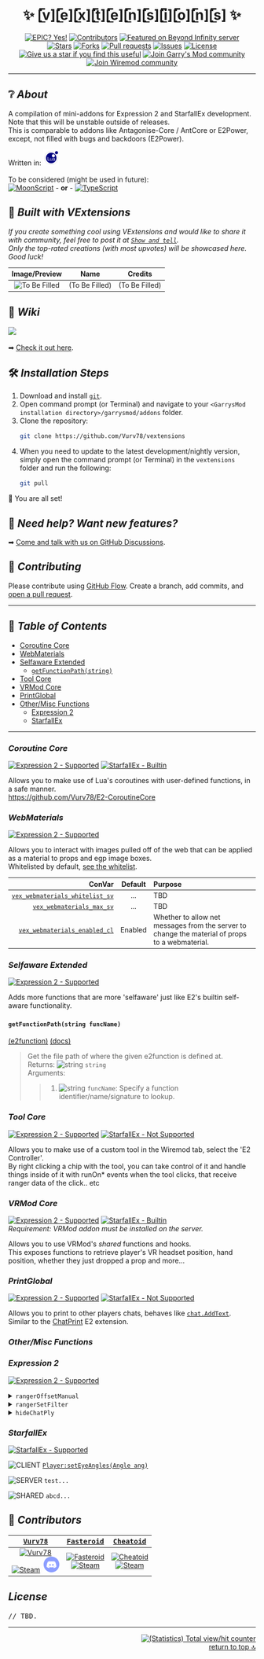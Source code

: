 <!-- TODO: Make Animated-PNG banners for each title. Fancy. -->
<h1 align="center">&#x2728; [̲̅v][̲̅e][̲̅x][̲̅t][̲̅e][̲̅n][̲̅s][̲̅i][̲̅o][̲̅n][̲̅s] &#x2728;</h1>
<p align="center">
  <a href="https://github.com/Vurv78/VExtensions/pulse" title="EPIC? Yes!"><img src="https://img.shields.io/badge/epic%3F-yes%21-blue?style=for-the-badge&labelColor=303030" alt="EPIC? Yes!"></a>
  <a href="https://github.com/Vurv78/VExtensions/graphs/contributors" title="Contributors"><img src="https://img.shields.io/github/contributors/Vurv78/VExtensions?label=AWESOME%20CONTRIBUTORS&logo=github&logoColor=white&style=for-the-badge&labelColor=303030" alt="Contributors"></a>
  <a href="https://gmod-cheatoid.github.io/gmod-cheatoid/beyond-infinity.html" title="Featured on Beyond Infinity server" target="blank"><img src="https://img.shields.io/badge/Featured%20Server-Beyond%20Infinity-red?style=for-the-badge&labelColor=303030&color=blue" alt="Featured on Beyond Infinity server"></a>
  <br>
  <a href="https://github.com/Vurv78/VExtensions/stargazers" title="Stars"><img src="https://img.shields.io/github/stars/Vurv78/VExtensions?style=flat-square&labelColor=303030" alt="Stars"></a>
  <a href="https://github.com/Vurv78/VExtensions/network/members" title="Forks"><img src="https://img.shields.io/github/forks/Vurv78/VExtensions?style=flat-square&labelColor=303030" alt="Forks"></a>
  <a href="https://github.com/Vurv78/VExtensions/pulls" title="Pull requests"><img src="https://img.shields.io/github/issues-pr/Vurv78/VExtensions?style=flat-square&labelColor=303030" alt="Pull requests"></a>
  <a href="https://github.com/Vurv78/VExtensions/issues" title="Issues"><img src="https://img.shields.io/github/issues/Vurv78/VExtensions?style=flat-square&labelColor=303030" alt="Issues"></a>
  <a href="https://github.com/Vurv78/VExtensions/blob/master/LICENSE" title="License"><img src="https://img.shields.io/github/license/Vurv78/VExtensions?style=flat-square&labelColor=303030&color=2b9348" alt="License"></a>
  <br>
  <a href="https://github.com/Vurv78/VExtensions/stargazers" title="Give us a star if you find this useful"><img src="https://img.shields.io/static/v1?label=%F0%9F%8C%9F&message=If%20Useful&style=flat-square&labelColor=303030&color=da532c" alt="Give us a star if you find this useful"></a>
  <a href="https://discord.gg/gmod" title="Join Garry's Mod community" target="blank"><img src="https://img.shields.io/static/v1?label=%20&message=Garry%27s%20Mod&style=flat-square&labelColor=303030&color=303030&logo=discord" alt="Join Garry's Mod community"></a>
  <a href="https://discord.gg/H8UKY3Y" title="Join Wiremod community" target="blank"><img src="https://img.shields.io/static/v1?label=%20&message=Wiremod&style=flat-square&labelColor=303030&color=303030&logo=discord" alt="Join Wiremod community"></a>
</p>

-----

## ❔ ***About***
A compilation of mini-addons for Expression 2 and StarfallEx development.  
Note that this will be unstable outside of releases.  
This is comparable to addons like Antagonise-Core / AntCore or E2Power, except, not filled with bugs and backdoors (E2Power).

<p>
  Written in: <a href="https://github.com/Vurv78/VExtensions/search?l=lua" title="Garry's Mod Lua"><img src="https://github.com/github/explore/raw/master/topics/lua/lua.png" alt="Garry's Mod Lua" height="32"></a>
  <br>
  <br>
  To be considered (might be used in future):
  <br>
  <a href="https://moonscript.org" title="MoonScript" target="blank"><img src="https://moonscript.org/images/logo.png" alt="MoonScript" height="32"></a>
  - <b>or</b> -
  <a href="https://github.com/TypeScriptToLua/TypeScriptToLua" title="TypeScript" target="blank"><img src="https://github.com/TypeScriptToLua/TypeScriptToLua/raw/master/logo-hq.png" alt="TypeScript" height="32"></a>
</p>

## 🚀 ***Built with VExtensions***
*If you create something cool using VExtensions and would like to share it with community, feel free to post it at [`Show and tell`](https://github.com/Vurv78/VExtensions/discussions?discussions_q=category%3A%22Show+and+tell%22).*  
*Only the top-rated creations (with most upvotes) will be showcased here. Good luck!*

| Image/Preview | Name | Credits |
| :-: | :-: | :-: |
| ![][ToBeFilled] | (To Be Filled) | (To Be Filled) |

## 📕 ***Wiki***
<a href="https://vurv78.github.io/vextensions" target="blank">
<img src="https://img.shields.io/website?url=https%3A%2F%2Fvurv78.github.io%2Fvextensions&logo=google-chrome&style=flat-square&labelColor=303030">
</a>
<br>

➡ [Check it out here](https://github.com/Vurv78/VExtensions/wiki).

## 🛠️ ***Installation Steps***
1. Download and install <a href="https://git-scm.com/downloads" alt="Git" target="blank"><code>git</code></a>.
2. Open command prompt (or Terminal) and navigate to your `<GarrysMod installation directory>/garrysmod/addons` folder.
3. Clone the repository:
    ```bash
    git clone https://github.com/Vurv78/vextensions
    ```
4. When you need to update to the latest development/nightly version, simply open the command prompt (or Terminal) in the `vextensions` folder and run the following:
    ```bash
    git pull
    ```
🌟 You are all set!

## 💬 ***Need help? Want new features?***
➡ [Come and talk with us on GitHub Discussions](https://github.com/Vurv78/VExtensions/discussions).

## 🍰 ***Contributing***
Please contribute using [GitHub Flow](https://guides.github.com/introduction/flow). Create a branch, add commits, and [open a pull request](https://github.com/Vurv78/VExtensions/compare).  
<!--
Please make sure you agree with our [`CODE OF CONDUCT`](CODE_OF_CONDUCT.md).  
The details about the process for submitting pull requests is in [`CONTRIBUTING`](CONTRIBUTING.md).
-->

-----

## 💠 ***Table of Contents***
- [Coroutine Core](#coroutine-core)
- [WebMaterials](#webmaterials)
- [Selfaware Extended](#selfaware-extended)
  - [<code>getFunctionPath(string)</code>](#getfunctionpathstring-funcname)
- [Tool Core](#tool-core)
- [VRMod Core](#vrmod-core)
- [PrintGlobal](#printglobal)
- [Other/Misc Functions](#othermisc-functions)
  - [Expression 2](#expression-2)
  - [StarfallEx](#starfallex)

-----

### ***Coroutine Core***
[![][E2-yes]](https://github.com/Vurv78/VExtensions/blob/master/lua/entities/gmod_wire_expression2/core/custom/sv_coroutines.lua) [![][SF-builtin]](#coroutine-core)

Allows you to make use of Lua's coroutines with user-defined functions, in a safe manner.  
https://github.com/Vurv78/E2-CoroutineCore

### ***WebMaterials***
[![][E2-yes]](https://github.com/Vurv78/VExtensions/blob/master/lua/entities/gmod_wire_expression2/core/custom/sv_webmaterials.lua)

Allows you to interact with images pulled off of the web that can be applied as a material to props and egp image boxes.  
Whitelisted by default, [see the whitelist](https://github.com/Vurv78/VExtensions/search?q=%22local+URLMatches%22+filename%3Asv_webmaterials.lua).

| ConVar | Default | Purpose |
|-------:|:-------:|:--------|
| [`vex_webmaterials_whitelist_sv`](https://github.com/Vurv78/VExtensions/search?q=%22CreateConVar+vex_webmaterials_whitelist_sv%22) | ... | TBD |
| [`vex_webmaterials_max_sv`](https://github.com/Vurv78/VExtensions/search?q=%22CreateConVar+vex_webmaterials_max_sv%22) | ... | TBD |
| [`vex_webmaterials_enabled_cl`](https://github.com/Vurv78/VExtensions/search?q=%22CreateConVar+vex_webmaterials_enabled_cl%22) | Enabled | Whether to allow net messages from the server to change the material of props to a webmaterial. |

### ***Selfaware Extended***
[![][E2-yes]](https://github.com/Vurv78/VExtensions/blob/master/lua/entities/gmod_wire_expression2/core/custom/sv_selfaware2.lua)

Adds more functions that are more 'selfaware' just like E2's builtin self-aware functionality.

#### `getFunctionPath(string funcName)`
  <a href="https://github.com/Vurv78/VExtensions/search?q=%22e2function+string+getFunctionPath%22+filename%3Asv_selfaware2.lua" target="blank">(e2function)<a/> <a href="https://github.com/Vurv78/VExtensions/search?q=%22desc+getFunctionPath+s%22+filename%3Acl_vexdocs.lua&type=Code" target="blank">(docs)</a>
  
  > Get the file path of where the given e2function is defined at.  
  > Returns: ![][string] `string`  
  > Arguments:  
  >> 1. ![][string] `funcName`: Specify a function identifier/name/signature to lookup.

### ***Tool Core***
[![][E2-yes]](https://github.com/Vurv78/VExtensions/blob/master/lua/entities/gmod_wire_expression2/core/custom/sv_e2controller.lua) [![][SF-no]](#tool-core)

Allows you to make use of a custom tool in the Wiremod tab, select the 'E2 Controller'.  
By right clicking a chip with the tool, you can take control of it and handle things inside of it with runOn* events when the tool clicks, that receive ranger data of the click.. etc

### ***VRMod Core***
[![][E2-yes]](https://github.com/Vurv78/VExtensions/blob/master/lua/entities/gmod_wire_expression2/core/custom/sv_vrmod.lua) [![][SF-builtin]](#vrmod-core)  
_Requirement: VRMod addon must be installed on the server._

Allows you to use VRMod's *shared* functions and hooks.  
This exposes functions to retrieve player's VR headset position, hand position, whether they just dropped a prop and more...

### ***PrintGlobal***
[![][E2-yes]](https://github.com/Vurv78/VExtensions/blob/master/lua/entities/gmod_wire_expression2/core/custom/sv_printglobal.lua) [![][SF-no]](#printglobal)

Allows you to print to other players chats, behaves like [`chat.AddText`](https://wiki.facepunch.com/gmod/chat.AddText).  
Similar to the [ChatPrint](https://github.com/MattJeanes/ChatPrint) E2 extension.

### ***Other/Misc Functions***
### ***Expression 2***
[![][E2-yes]](https://github.com/Vurv78/VExtensions/blob/master/lua/entities/gmod_wire_expression2/core/custom/sv_vex_main.lua)

<details>
<summary><code>rangerOffsetManual</code></summary>
<p>

#### `rangerOffsetManual(vector startPos, vector endPos, array filter)`
  <a href="https://github.com/Vurv78/VExtensions/search?q=%22e2function+ranger+rangerOffsetManual%22+filename%3Asv_vex_main.lua&type=Code" target="blank">e̲2̲f̲u̲n̲c̲t̲i̲o̲n̲<a/> <a href="https://github.com/Vurv78/VExtensions/search?q=%22desc+rangerOffsetManual+vvr%22+filename%3Acl_vexdocs.lua&type=Code" target="blank">｢	𝓓𝓞𝓒𝓢 ｣</a>
  
  > Does a line trace from start position to the end position, with option to filter entities.  
  > Returns: ![][ranger] `ranger`  
  
  > Arguments:  
  >> 1. ![][vector] `vector startPos`: The start position of the line trace.  
  >> 2. ![][vector] `vector endPos`: The end position of the line trace.  
  >> 3. ![][array] `array filter`: An array of entities to be filtered from line tracing.  
  > - [Example code is available here](https://gist.github.com/Cheatoid/2e3dd9802fb0153dac46f09f2dc7a0b2).

</p>
</details>

<details>
<summary><code>rangerSetFilter</code></summary>
<p>

#### `rangerSetFilter(array filter)`
  <a href="https://github.com/Vurv78/VExtensions/search?q=%22e2function+number+rangerSetFilter%22+filename%3Asv_vex_main.lua&type=Code" target="blank">e2function<a/> <a href="https://github.com/Vurv78/VExtensions/search?q=%22desc+rangerSetFilter+r%22+filename%3Acl_vexdocs.lua&type=Code" target="blank">𝙙𝙤𝙘𝙨</a>
  
  > Sets the current filter to be used with ranger-based functionality.  
  > Returns: ![][number] `number`  
  >> `1` for success; otherwise `0`.  
  
  > Arguments:  
  >> 1. ![][array] `array filter`: .

</p>
</details>

<details>
<summary><code>hideChatPly</code></summary>
<p>

#### `hideChatPly(entity ply, number yes)`
  <a href="https://github.com/Vurv78/VExtensions/search?q=%22e2function+void+hideChatPly%22+filename%3Asv_vex_main.lua&type=Code" target="blank">❪e2function❫<a/> <a href="https://github.com/Vurv78/VExtensions/search?q=%22desc+hideChatPly+en%22+filename%3Acl_vexdocs.lua&type=Code" target="blank">❲docs❳</a>
  
  > Hides the chat of a player selected (by default enabled, but warns you when it is hidden and you can disable it with `canhidechatply_cl` ConVar).  
  > Returns: `void`  
  
  > Arguments:  
  >> 1. ![][entity] `entity ply`: The player to hide chat of.  
  >> 2. ![][number] `number yes`: `1` to hide `ply`'s chat; otherwise `0`.

</p>
</details>

### ***StarfallEx***
[![][SF-yes]](https://github.com/Vurv78/VExtensions/blob/master/lua/starfall/libs_sh/playerex_sh.lua)

![][CLIENT] [`Player:setEyeAngles(Angle ang)`](https://github.com/Vurv78/VExtensions/search?q=%22player_methods+setEyeAngles%22+filename%3Aplayerex_sh.lua)

![][SERVER] `test...`

![][SHARED] `abcd...`

## 🙏 ***Contributors***
| [<kbd>Vurv78</kbd>](https://github.com/Vurv78) | [<kbd>Fasteroid</kbd>](https://github.com/Fasteroid) | [<kbd>Cheatoid</kbd>](https://github.com/Cheatoid) |
| :-: | :-: | :-: |
| <a href="https://github.com/Vurv78/VExtensions/commits?author=Vurv78"><img src="https://avatars0.githubusercontent.com/u/56230599?s=120&v=4" width="120" alt="Vurv78"></a><br><a href="https://steamcommunity.com/profiles/76561198151473160" title="Steam" target="blank"><img src="https://user-images.githubusercontent.com/13347909/101342422-d4154600-3882-11eb-96fb-be22b15fab9f.png" alt="Steam"></a>&#160;&#160;<a href="https://discord.com/users/363590853140152321" title="Discord" target="blank"><img src="https://github.com/gmod-cheatoid/gmod-cheatoid/raw/main/discord-logo.svg" width="32" alt="Discord"></a> | <a href="https://github.com/Vurv78/VExtensions/commits?author=Fasteroid"><img src="https://avatars0.githubusercontent.com/u/29342750?s=120&v=4" width="120" alt="Fasteroid"></a><br><a href="https://steamcommunity.com/profiles/76561198008093053" title="Steam" target="blank"><img src="https://user-images.githubusercontent.com/13347909/101342422-d4154600-3882-11eb-96fb-be22b15fab9f.png" alt="Steam"></a> | <a href="https://github.com/Vurv78/VExtensions/commits?author=Cheatoid"><img src="https://avatars0.githubusercontent.com/u/13347909?s=120&v=4" width="120" alt="Cheatoid"></a><br><a href="https://steamcommunity.com/profiles/76561198119930042" title="Steam" target="blank"><img src="https://user-images.githubusercontent.com/13347909/101342422-d4154600-3882-11eb-96fb-be22b15fab9f.png" alt="Steam"></a> |

## ***License***
<kbd>// TBD.</kbd>

-----

<p align="right">
  <a href="#readme" title="(Statistics) Total view/hit counter"><img src="http://hits.dwyl.com/Vurv78/VExtensions.svg" alt="(Statistics) Total view/hit counter"></a>
  <br>
  <!-- Do not touch this link, it does not work while on the edit page, but otherwise it does work -->
  <a href="#readme" title="return to top">return to top 🔝</a>
</p>


[EPIC]: https://img.shields.io/badge/epic%3F-yes-blue?style=for-the-badge&labelColor=303030 "EPIC? Yes!"
[Contributors]: https://img.shields.io/github/contributors/Vurv78/VExtensions?label=AWESOME%20CONTRIBUTORS&logo=github&logoColor=white&style=for-the-badge&labelColor=303030 "VExtensions contributors"
[GModServer]: https://img.shields.io/badge/Featured%20Server-Beyond%20Infinity-red?style=for-the-badge&labelColor=303030&color=blue "Featured on Beyond Infinity server"
[SteamLogo]: https://user-images.githubusercontent.com/13347909/101342422-d4154600-3882-11eb-96fb-be22b15fab9f.png "Steam"
[DiscordLogo]: https://user-images.githubusercontent.com/13347909/101343935-045de400-3885-11eb-90e0-706875b1fd5c.png "Discord"
[ToBeFilled]: https://user-images.githubusercontent.com/13347909/101585631-7139c100-39e0-11eb-8c5f-973c56850791.png "To Be Filled"
[array]: https://raw.githubusercontent.com/wiki/wiremod/wire/Type-Array.png "array"
[number]: https://raw.githubusercontent.com/wiki/wiremod/wire/Type-Number.png "number"
[string]: https://raw.githubusercontent.com/wiki/wiremod/wire/Type-String.png "string"
[ranger]: https://raw.githubusercontent.com/wiki/wiremod/wire/Type-RangerData.png "ranger"
[vector]: https://raw.githubusercontent.com/wiki/wiremod/wire/Type-Vector.png "vector"
[entity]: https://raw.githubusercontent.com/wiki/wiremod/wire/Type-Entity.png "entity"
[E2-yes]: https://img.shields.io/badge/Expression%202-yes-green?style=flat-square&labelColor=303030&color=128023 "Expression 2 - Supported"
[E2-no]: https://img.shields.io/badge/Expression%202-no-red?style=flat-square&labelColor=303030&color=9a1616 "Expression 2 - Not Supported"
[SF-builtin]: https://img.shields.io/badge/StarfallEx-builtin-green?style=flat-square&labelColor=1b6eae&color=78aa1c "StarfallEx - Builtin"
[SF-yes]: https://img.shields.io/badge/StarfallEx-yes-green?style=flat-square&labelColor=1b6eae&color=78aa1c "StarfallEx - Supported"
[SF-no]: https://img.shields.io/badge/StarfallEx-no-red?style=flat-square&labelColor=1b6eae&color=da5a53 "StarfallEx - Not Supported"
[CLIENT]: https://img.shields.io/badge/-CLIENT-dea909?style=flat-square "CLIENT"
[SERVER]: https://img.shields.io/badge/-SERVER-03a9f4?style=flat-square "SERVER"
[SHARED]: https://img.shields.io/badge/-SHARED-71a97f?style=flat-square "SHARED"
